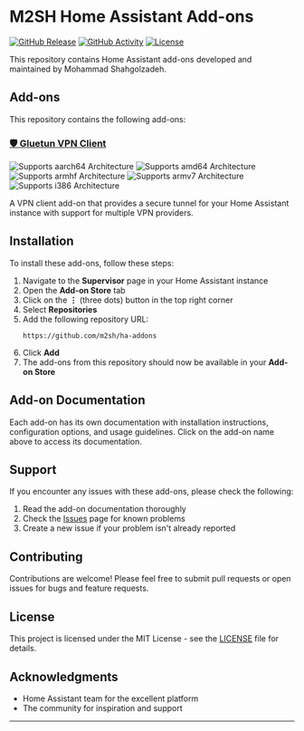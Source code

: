 # M2SH Home Assistant Add-ons

[![GitHub Release][releases-shield]][releases]
[![GitHub Activity][commits-shield]][commits]
[![License][license-shield]](LICENSE)

This repository contains Home Assistant add-ons developed and maintained by Mohammad Shahgolzadeh.

## Add-ons

This repository contains the following add-ons:

### [🛡️ Gluetun VPN Client](./gluetun/)

![Supports aarch64 Architecture][aarch64-shield]
![Supports amd64 Architecture][amd64-shield]
![Supports armhf Architecture][armhf-shield]
![Supports armv7 Architecture][armv7-shield]
![Supports i386 Architecture][i386-shield]

A VPN client add-on that provides a secure tunnel for your Home Assistant instance with support for multiple VPN providers.

## Installation

To install these add-ons, follow these steps:

1. Navigate to the **Supervisor** page in your Home Assistant instance
2. Open the **Add-on Store** tab
3. Click on the **⋮** (three dots) button in the top right corner
4. Select **Repositories**
5. Add the following repository URL:
   ```
   https://github.com/m2sh/ha-addons
   ```
6. Click **Add**
7. The add-ons from this repository should now be available in your **Add-on Store**

## Add-on Documentation

Each add-on has its own documentation with installation instructions, configuration options, and usage guidelines. Click on the add-on name above to access its documentation.

## Support

If you encounter any issues with these add-ons, please check the following:

1. Read the add-on documentation thoroughly
2. Check the [Issues](https://github.com/m2sh/ha-addons/issues) page for known problems
3. Create a new issue if your problem isn't already reported

## Contributing

Contributions are welcome! Please feel free to submit pull requests or open issues for bugs and feature requests.

## License

This project is licensed under the MIT License - see the [LICENSE](LICENSE) file for details.

## Acknowledgments

- Home Assistant team for the excellent platform
- The community for inspiration and support

---

[aarch64-shield]: https://img.shields.io/badge/aarch64-yes-green.svg
[amd64-shield]: https://img.shields.io/badge/amd64-yes-green.svg
[armhf-shield]: https://img.shields.io/badge/armhf-yes-green.svg
[armv7-shield]: https://img.shields.io/badge/armv7-yes-green.svg
[i386-shield]: https://img.shields.io/badge/i386-yes-green.svg
[commits-shield]: https://img.shields.io/github/commit-activity/y/m2sh/ha-addons.svg
[commits]: https://github.com/m2sh/ha-addons/commits/main
[license-shield]: https://img.shields.io/github/license/m2sh/ha-addons.svg
[releases-shield]: https://img.shields.io/github/release/m2sh/ha-addons.svg
[releases]: https://github.com/m2sh/ha-addons/releases 